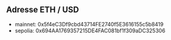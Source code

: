 ## Adresse ETH / USD 

- mainnet: 0x5f4eC3Df9cbd43714FE2740f5E3616155c5b8419
- sepolia: 0x694AA1769357215DE4FAC081bf1f309aDC325306